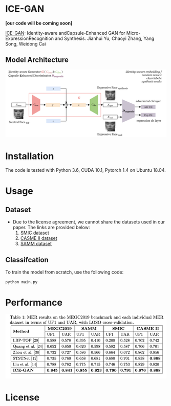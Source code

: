 # ICE-GAN
**\[our code will be coming soon]**

[ICE-GAN](https://arxiv.org/pdf/2005.04370.pdf): Identity-aware andCapsule-Enhanced GAN for Micro-ExpressionRecognition and Synthesis.
Jianhui Yu, Chaoyi Zhang, Yang Song, Weidong Cai
## Model Architecture
![model architecture](/images/model.png)

# Installation
The code is tested with Python 3.6, CUDA 10.1, Pytorch 1.4 on Ubuntu 18.04.


# Usage
## Dataset
* Due to the license agreement, we cannot share the datasets used in our paper. The links are provided below:
    1. [SMIC dataset](https://www.oulu.fi/cmvs/node/41319)
    2. [CASME II dataset](http://fu.psych.ac.cn/CASME/casme2-en.php)
    3. [SAMM dataset](http://www2.docm.mmu.ac.uk/STAFF/m.yap/dataset.php)

## Classifcation
To train the model from scratch, use the following code:
```python
python main.py
```
# Performance
![Model performance](/images/performance.png)
# License
